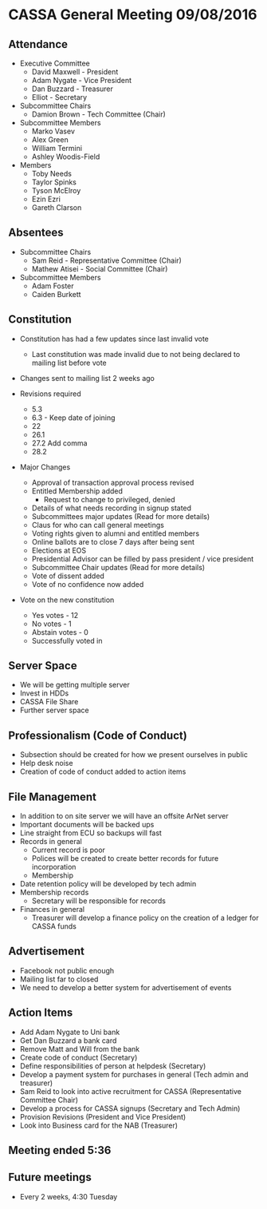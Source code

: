 CASSA General Meeting 09/08/2016
====================================
Attendance
----------
* Executive Committee
    * David Maxwell - President 
    * Adam Nygate - Vice President
    * Dan Buzzard - Treasurer
    * Elliot - Secretary
* Subcommittee Chairs
	* Damion Brown - Tech Committee (Chair)
* Subcommittee Members
	* Marko Vasev
	* Alex Green
	* William Termini
	* Ashley Woodis-Field
* Members
	* Toby Needs
	* Taylor Spinks
	* Tyson McElroy
	* Ezin Ezri
	* Gareth Clarson

Absentees
---------
* Subcommittee Chairs
	* Sam Reid - Representative Committee (Chair)
	* Mathew Atisei - Social Committee (Chair)
* Subcommittee Members
	* Adam Foster
	* Caiden Burkett

Constitution
---------------
* Constitution has had a few updates since last invalid vote
	* Last constitution was made invalid due to not being declared to mailing list before vote
* Changes sent to mailing list 2 weeks ago
* Revisions required
	* 5.3
	* 6.3 - Keep date of joining
	* 22
	* 26.1
	* 27.2 Add comma
	* 28.2 

* Major Changes
	* Approval of transaction approval process revised
	* Entitled Membership added
		* Request to change to privileged, denied
	* Details of what needs recording in signup stated
	* Subcommittees major updates (Read for more details)
	* Claus for who can call general meetings
	* Voting rights given to alumni and entitled members
	* Online ballots are to close 7 days after being sent
	* Elections at EOS
	* Presidential Advisor can be filled by pass president / vice president
	* Subcommittee Chair updates (Read for more details)
	* Vote of dissent added
	* Vote of no confidence now added

* Vote on the new constitution
    + Yes votes - 12
    + No votes - 1
    + Abstain votes - 0
    + Successfully voted in

Server Space
------------
* We will be getting multiple server
* Invest in HDDs
* CASSA File Share
* Further server space 

Professionalism (Code of Conduct)
----------------
* Subsection should be created for how we present ourselves in public
* Help desk noise
* Creation of code of conduct added to action items

File Management
---------------
* In addition to on site server we will have an offsite ArNet server
* Important documents will be backed ups
* Line straight from ECU so backups will fast
* Records in general
	* Current record is poor
	* Polices will be created to create better records for future incorporation
	* Membership 
* Date retention policy will be developed by tech admin
* Membership records
	* Secretary will be responsible for records
* Finances in general
	* Treasurer will develop a finance policy on the creation of a ledger for CASSA funds

Advertisement
-------------
* Facebook not public enough
* Mailing list far to closed
* We need to develop a better system for advertisement of events

Action Items
------------
* Add Adam Nygate to Uni bank
* Get Dan Buzzard a bank card
* Remove Matt and Will from the bank
* Create code of conduct (Secretary)
* Define responsibilities of person at helpdesk (Secretary)
* Develop a payment system for purchases in general (Tech admin and treasurer)
* Sam Reid to look into active recruitment for CASSA (Representative Committee Chair)
* Develop a process for CASSA signups (Secretary and Tech Admin)
* Provision Revisions (President and Vice President)
* Look into Business card for the NAB (Treasurer)

Meeting ended 5:36
------------------

Future meetings
--------------
* Every 2 weeks, 4:30 Tuesday
